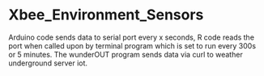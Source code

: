 # Xbee_Environment_Sensors
Arduino code sends data to serial port every x seconds, R code reads the port when called upon by terminal program which is set to run every 300s or 5 minutes. The wunderOUT program sends data via curl to weather underground server iot.
